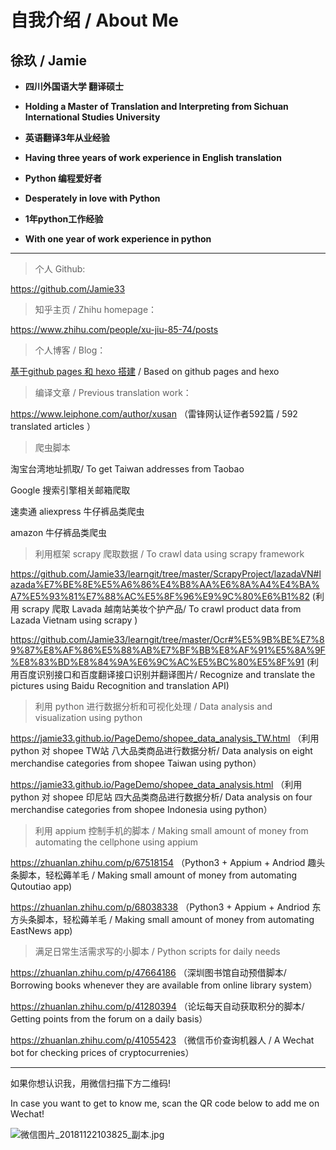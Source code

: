 # 自我介绍 / About Me

## 徐玖 / Jamie

- **四川外国语大学 翻译硕士** 

- **Holding a Master of Translation and Interpreting from Sichuan International Studies University**  

- **英语翻译3年从业经验**

- **Having three years of work experience in English translation** 

- **Python 编程爱好者**

- **Desperately in love with Python**

- **1年python工作经验**

- **With one year of work experience in python**

---

> 个人 Github:

https://github.com/Jamie33    

> 知乎主页 / Zhihu homepage：

https://www.zhihu.com/people/xu-jiu-85-74/posts 

> 个人博客 / Blog：

[基于github pages 和 hexo 搭建](https://jamie33.github.io/) / Based on github pages and hexo

> 编译文章 / Previous translation work：

https://www.leiphone.com/author/xusan （雷锋网认证作者592篇 / 592 translated articles ）


> 爬虫脚本

淘宝台湾地址抓取/ To get Taiwan addresses from Taobao

Google 搜索引擎相关邮箱爬取

速卖通 aliexpress 牛仔裤品类爬虫

amazon 牛仔裤品类爬虫


>利用框架 scrapy 爬取数据 / To crawl data using scrapy framework 

https://github.com/Jamie33/learngit/tree/master/ScrapyProject/lazadaVN#lazada%E7%BE%8E%E5%A6%86%E4%B8%AA%E6%8A%A4%E4%BA%A7%E5%93%81%E7%88%AC%E5%8F%96%E9%9C%80%E6%B1%82 (利用 scrapy 爬取 Lavada 越南站美妆个护产品/ To crawl product data from Lazada Vietnam using scrapy )




https://github.com/Jamie33/learngit/tree/master/Ocr#%E5%9B%BE%E7%89%87%E8%AF%86%E5%88%AB%E7%BF%BB%E8%AF%91%E5%8A%9F%E8%83%BD%E8%84%9A%E6%9C%AC%E5%BC%80%E5%8F%91 (利用百度识别接口和百度翻译接口识别并翻译图片/ Recognize and translate the pictures using Baidu Recognition and translation API)


>利用 python 进行数据分析和可视化处理 / Data analysis and visualization using python

https://jamie33.github.io/PageDemo/shopee_data_analysis_TW.html （利用 python 对 shopee TW站 八大品类商品进行数据分析/ Data analysis on eight merchandise categories from shopee Taiwan using python）

https://jamie33.github.io/PageDemo/shopee_data_analysis.html （利用 python 对 shopee 印尼站 四大品类商品进行数据分析/ Data analysis on four merchandise categories from shopee Indonesia using python）

> 利用 appium 控制手机的脚本 / Making small amount of money from automating the cellphone using appium

https://zhuanlan.zhihu.com/p/67518154 （Python3 + Appium + Andriod 趣头条脚本，轻松薅羊毛 / Making small amount of money from automating Qutoutiao app)  

https://zhuanlan.zhihu.com/p/68038338 （Python3 + Appium + Andriod 东方头条脚本，轻松薅羊毛 / Making small amount of money from automating EastNews app)  


> 满足日常生活需求写的小脚本 / Python scripts for daily needs

https://zhuanlan.zhihu.com/p/47664186  （深圳图书馆自动预借脚本/  Borrowing books whenever they are available from online library system）

https://zhuanlan.zhihu.com/p/41280394  （论坛每天自动获取积分的脚本/ Getting points from the forum on a daily basis）

https://zhuanlan.zhihu.com/p/41055423  （微信币价查询机器人 / A Wechat bot for checking prices of cryptocurrenies）

---

如果你想认识我，用微信扫描下方二维码!

In case you want to get to know me, scan the QR code below to add me on Wechat!

![微信图片_20181122103825_副本.jpg](https://i.loli.net/2018/11/26/5bfb556d1ed9b.jpg)
